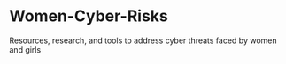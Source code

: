 # Women-Cyber-Risks
Resources, research, and tools to address cyber threats faced by women and girls
